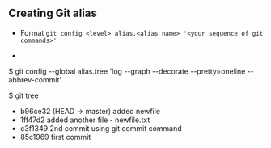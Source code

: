 ## Creating Git alias

- Format `git config <level> alias.<alias name> '<your sequence of git commands>'`

- ```shell
$ git config --global alias.tree 'log --graph --decorate --pretty=oneline --abbrev-commit'

$ git tree
* b96ce32 (HEAD -> master) added newfile
* 1ff47d2 added another file - newfile.txt
* c3f1349 2nd commit using git commit command
* 85c1969 first commit
      